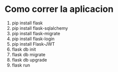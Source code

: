 # Como correr la aplicacion

1. pip install flask
2. pip install flask-sqlalchemy
3. pip install flask-migrate
4. pip install flask-login
5. pip install Flask-JWT
5. flask db init
6. flask db migrate
7. flask db upgrade
8. flask run
